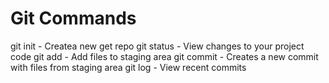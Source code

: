 # Git Commands

git init - Createa new get repo
git status - View changes to your project code
git add - Add files to staging area
git commit - Creates a new commit with files from staging area
git log - View recent commits
